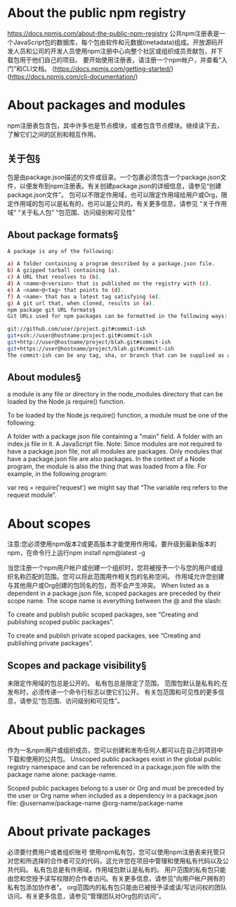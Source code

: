 # About the public npm registry
https://docs.npmjs.com/about-the-public-npm-registry
公共npm注册表是一个JavaScript包的数据库，每个包由软件和元数据(metadata)组成。开放源码开发人员和公司的开发人员使用npm注册中心向整个社区或组织成员贡献包，并下载包用于他们自己的项目。
要开始使用注册表，请注册一个npm帐户，并查看“入门”和CLI文档。
(https://docs.npmjs.com/getting-started/)
(https://docs.npmjs.com/cli-documentation/)

# About packages and modules
npm注册表包含包，其中许多也是节点模块，或者包含节点模块。继续读下去，了解它们之间的区别和相互作用。
## 关于包§
包是由package.json描述的文件或目录。一个包裹必须包含一个package.json文件，以便发布到npm注册表。有关创建package.json的详细信息，请参见“创建package.json文件”。
包可以不限定作用域，也可以限定作用域给用户或Org，限定作用域的包可以是私有的，也可以是公共的。有关更多信息，请参见
“关于作用域”
“关于私人包”
“包范围、访问级别和可见性”

## About package formats§
```bash
A package is any of the following:

a) A folder containing a program described by a package.json file.
b) A gzipped tarball containing (a).
c) A URL that resolves to (b).
d) A <name>@<version> that is published on the registry with (c).
e) A <name>@<tag> that points to (d).
f) A <name> that has a latest tag satisfying (e).
g) A git url that, when cloned, results in (a).
npm package git URL formats§
Git URLs used for npm packages can be formatted in the following ways:

git://github.com/user/project.git#commit-ish
git+ssh://user@hostname:project.git#commit-ish
git+http://user@hostname/project/blah.git#commit-ish
git+https://user@hostname/project/blah.git#commit-ish
The commit-ish can be any tag, sha, or branch that can be supplied as an argument to git checkout. The default commit-ish is master.
```

## About modules§

a module is any file or directory in the node_modules directory that can be loaded by the Node.js require() function.

To be loaded by the Node.js require() function, a module must be one of the following:

A folder with a package.json file containing a "main" field.
A folder with an index.js file in it.
A JavaScript file.
Note: Since modules are not required to have a package.json file, not all modules are packages. Only modules that have a package.json file are also packages.
In the context of a Node program, the module is also the thing that was loaded from a file. For example, in the following program:

var req = require('request')
we might say that “The variable req refers to the request module”.

# About scopes
注意:您必须使用npm版本2或更高版本才能使用作用域。要升级到最新版本的npm，在命令行上运行npm install npm@latest -g

当您注册一个npm用户帐户或创建一个组织时，您将被授予一个与您的用户或组织名称匹配的范围。您可以将此范围用作相关包的名称空间。
作用域允许您创建与其他用户或Org创建的包同名的包，而不会产生冲突。
When listed as a dependent in a package.json file, scoped packages are preceded by their scope name. The scope name is everything between the @ and the slash:

To create and publish public scoped packages, see “Creating and publishing scoped public packages”.

To create and publish private scoped packages, see “Creating and publishing private packages”.

## Scopes and package visibility§
未限定作用域的包总是公开的。
私有包总是限定了范围。
范围包默认是私有的;在发布时，必须传递一个命令行标志以使它们公开。
有关包范围和可见性的更多信息，请参见“包范围、访问级别和可见性”。

# About public packages

作为一名npm用户或组织成员，您可以创建和发布任何人都可以在自己的项目中下载和使用的公共包。
Unscoped public packages exist in the global public registry namespace and can be referenced in a package.json file with the package name alone: package-name.

Scoped public packages belong to a user or Org and must be preceded by the user or Org name when included as a dependency in a package.json file:
@username/package-name
@org-name/package-name

# About private packages
必须要付费用户或者组织账号
使用npm私有包，您可以使用npm注册表来托管只对您和所选择的合作者可见的代码，这允许您在项目中管理和使用私有代码以及公共代码。
私有包总是有作用域，作用域包默认是私有的。
用户范围的私有包只能由您和您授予读写权限的合作者访问。有关更多信息，请参见“向用户帐户拥有的私有包添加协作者”。
org范围内的私有包只能由已被授予读或读/写访问权的团队访问。有关更多信息，请参见“管理团队对Org包的访问”。
